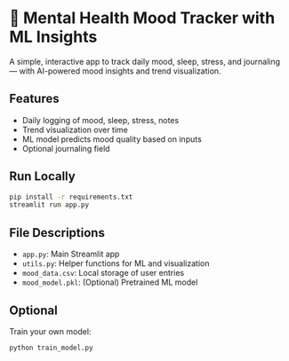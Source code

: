# 🧠 Mental Health Mood Tracker with ML Insights

A simple, interactive app to track daily mood, sleep, stress, and journaling — with AI-powered mood insights and trend visualization.

## Features
- Daily logging of mood, sleep, stress, notes
- Trend visualization over time
- ML model predicts mood quality based on inputs
- Optional journaling field

## Run Locally
```bash
pip install -r requirements.txt
streamlit run app.py
```

## File Descriptions
- `app.py`: Main Streamlit app
- `utils.py`: Helper functions for ML and visualization
- `mood_data.csv`: Local storage of user entries
- `mood_model.pkl`: (Optional) Pretrained ML model

## Optional
Train your own model:
```bash
python train_model.py
```
